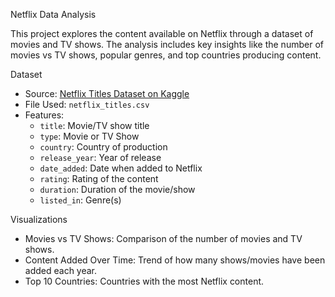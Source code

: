 Netflix Data Analysis

This project explores the content available on Netflix through a dataset of movies and TV shows. The analysis includes key insights like the number of movies vs TV shows, popular genres, and top countries producing content.

 Dataset

- Source: [Netflix Titles Dataset on Kaggle](https://www.kaggle.com/datasets/shivamb/netflix-shows)
- File Used: `netflix_titles.csv`
- Features:
  - `title`: Movie/TV show title
  - `type`: Movie or TV Show
  - `country`: Country of production
  - `release_year`: Year of release
  - `date_added`: Date when added to Netflix
  - `rating`: Rating of the content
  - `duration`: Duration of the movie/show
  - `listed_in`: Genre(s)


Visualizations

- Movies vs TV Shows: Comparison of the number of movies and TV shows.
- Content Added Over Time: Trend of how many shows/movies have been added each year.
- Top 10 Countries: Countries with the most Netflix content.



